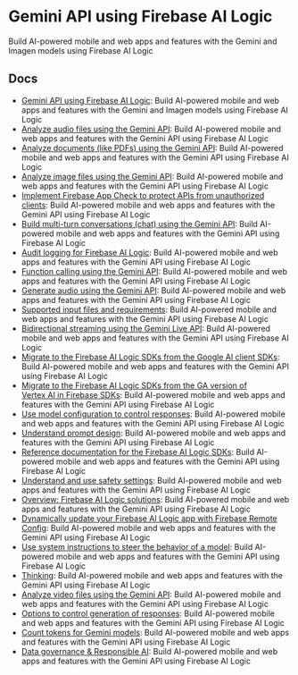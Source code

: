 # Gemini&nbsp;API using Firebase AI&nbsp;Logic

Build AI-powered mobile and web apps and features with the Gemini and Imagen models using Firebase AI Logic

## Docs

- [Gemini&nbsp;API using Firebase AI&nbsp;Logic](https://firebase.google.com/docs/ai-logic.md.txt): Build AI-powered mobile and web apps and features with the Gemini and Imagen models using Firebase AI Logic
- [Analyze audio files using the Gemini&nbsp;API](https://firebase.google.com/docs/ai-logic/analyze-audio.md.txt): Build AI-powered mobile and web apps and features with the Gemini API using Firebase AI Logic
- [Analyze documents (like PDFs) using the Gemini&nbsp;API](https://firebase.google.com/docs/ai-logic/analyze-documents.md.txt): Build AI-powered mobile and web apps and features with the Gemini API using Firebase AI Logic
- [Analyze image files using the Gemini&nbsp;API](https://firebase.google.com/docs/ai-logic/analyze-images.md.txt): Build AI-powered mobile and web apps and features with the Gemini API using Firebase AI Logic
- [Implement Firebase App Check to protect APIs from unauthorized clients](https://firebase.google.com/docs/ai-logic/app-check.md.txt): Build AI-powered mobile and web apps and features with the Gemini API using Firebase AI Logic
- [Build multi-turn conversations (chat) using the Gemini&nbsp;API](https://firebase.google.com/docs/ai-logic/chat.md.txt): Build AI-powered mobile and web apps and features with the Gemini API using Firebase AI Logic
- [Audit logging for Firebase AI&nbsp;Logic](https://firebase.google.com/docs/ai-logic/cloud-audit-logging.md.txt): Build AI-powered mobile and web apps and features with the Gemini API using Firebase AI Logic
- [Function calling using the Gemini&nbsp;API](https://firebase.google.com/docs/ai-logic/function-calling.md.txt): Build AI-powered mobile and web apps and features with the Gemini API using Firebase AI Logic
- [Generate audio using the Gemini&nbsp;API](https://firebase.google.com/docs/ai-logic/generate-audio.md.txt): Build AI-powered mobile and web apps and features with the Gemini API using Firebase AI Logic
- [Supported input files and requirements](https://firebase.google.com/docs/ai-logic/input-file-requirements.md.txt): Build AI-powered mobile and web apps and features with the Gemini API using Firebase AI Logic
- [Bidirectional streaming using the Gemini&nbsp;Live&nbsp;API](https://firebase.google.com/docs/ai-logic/live-api.md.txt): Build AI-powered mobile and web apps and features with the Gemini API using Firebase AI Logic
- [Migrate to the Firebase AI&nbsp;Logic&nbsp;SDKs from the Google&nbsp;AI client&nbsp;SDKs](https://firebase.google.com/docs/ai-logic/migrate-from-google-ai-client-sdks.md.txt): Build AI-powered mobile and web apps and features with the Gemini API using Firebase AI Logic
- [Migrate to the Firebase AI&nbsp;Logic&nbsp;SDKs from the GA version of Vertex&nbsp;AI&nbsp;in&nbsp;Firebase SDKs](https://firebase.google.com/docs/ai-logic/migrate-to-latest-sdk.md.txt): Build AI-powered mobile and web apps and features with the Gemini API using Firebase AI Logic
- [Use model configuration to control responses](https://firebase.google.com/docs/ai-logic/model-parameters.md.txt): Build AI-powered mobile and web apps and features with the Gemini API using Firebase AI Logic
- [Understand prompt design](https://firebase.google.com/docs/ai-logic/prompt-design.md.txt): Build AI-powered mobile and web apps and features with the Gemini API using Firebase AI Logic
- [Reference documentation for the Firebase AI&nbsp;Logic&nbsp;SDKs](https://firebase.google.com/docs/ai-logic/ref-docs.md.txt): Build AI-powered mobile and web apps and features with the Gemini API using Firebase AI Logic
- [Understand and use safety settings](https://firebase.google.com/docs/ai-logic/safety-settings.md.txt): Build AI-powered mobile and web apps and features with the Gemini API using Firebase AI Logic
- [Overview: Firebase AI&nbsp;Logic solutions](https://firebase.google.com/docs/ai-logic/solutions/overview.md.txt): Build AI-powered mobile and web apps and features with the Gemini API using Firebase AI Logic
- [Dynamically update your Firebase AI&nbsp;Logic app with Firebase Remote Config](https://firebase.google.com/docs/ai-logic/solutions/remote-config.md.txt): Build AI-powered mobile and web apps and features with the Gemini API using Firebase AI Logic
- [Use system instructions to steer the behavior of a model](https://firebase.google.com/docs/ai-logic/system-instructions.md.txt): Build AI-powered mobile and web apps and features with the Gemini API using Firebase AI Logic
- [Thinking](https://firebase.google.com/docs/ai-logic/thinking.md.txt): Build AI-powered mobile and web apps and features with the Gemini API using Firebase AI Logic
- [Analyze video files using the Gemini&nbsp;API](https://firebase.google.com/docs/ai-logic/analyze-video.md.txt): Build AI-powered mobile and web apps and features with the Gemini API using Firebase AI Logic
- [Options to control generation of responses](https://firebase.google.com/docs/ai-logic/control-content-gen.md.txt): Build AI-powered mobile and web apps and features with the Gemini API using Firebase AI Logic
- [Count tokens for Gemini models](https://firebase.google.com/docs/ai-logic/count-tokens.md.txt): Build AI-powered mobile and web apps and features with the Gemini API using Firebase AI Logic
- [Data governance &amp; Responsible AI](https://firebase.google.com/docs/ai-logic/data-governance.md.txt): Build AI-powered mobile and web apps and features with the Gemini API using Firebase AI Logic
